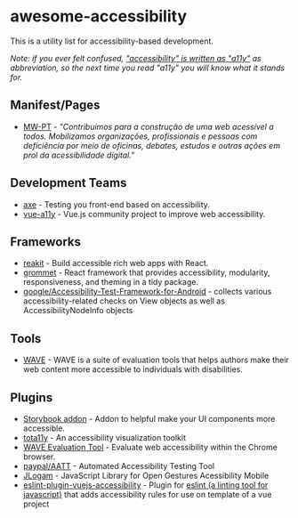 # awesome-accessibility

This is a utility list for accessibility-based development.

_Note: if you ever felt confused, ["accessibility" is written as "a11y"](https://www.boia.org/blog/what-is-a11y#:~:text=The%20%E2%80%9C11%E2%80%9D%20in%20the%20middle,%2C%22%20so%20accessibility%20becomes%20a11y.) as abbreviation, so the next time you read "a11y" you will know what it stands for._

## Manifest/Pages

- [MW-PT](https://mwpt.com.br/) - _"Contribuímos para a construção de uma web acessível a todos.
Mobilizamos organizações, profissionais e pessoas com deficiência por meio de oficinas, debates, estudos e outras ações em prol da acessibilidade digital."_

## Development Teams

- [axe](https://www.deque.com/axe/) - Testing you front-end based on accessibility.
- [vue-a11y](https://vue-a11y.com/) - Vue.js community project to improve web accessibility.

## Frameworks

- [reakit](https://reakit.io/) - Build accessible rich web apps with React.
- [grommet](https://v2.grommet.io/) -  React framework that provides accessibility, modularity, responsiveness, and theming in a tidy package.
- [google/Accessibility-Test-Framework-for-Android](https://github.com/GonzagaAccess/awesome-accessibility) - collects various accessibility-related checks on View objects as
well as AccessibilityNodeInfo objects

## Tools

- [WAVE](https://wave.webaim.org/) - WAVE is a suite of evaluation tools that helps authors make their web content more accessible to individuals with disabilities.

## Plugins

- [Storybook addon](https://www.npmjs.com/package/@storybook/addon-a11y) - Addon to helpful make your UI components more accessible.
- [tota11y](https://github.com/Khan/tota11y) - An accessibility visualization toolkit
- [WAVE Evaluation Tool](https://chrome.google.com/webstore/detail/wave-evaluation-tool/jbbplnpkjmmeebjpijfedlgcdilocofh) - Evaluate web accessibility within the Chrome browser.
- [paypal/AATT](https://github.com/paypal/AATT) - Automated Accessibility Testing Tool
- [JLogam](https://github.com/luanrafael/JLogam) - JavaScript Library for Open Gestures Acessibility Mobile
- [eslint-plugin-vuejs-accessibility](https://github.com/vue-a11y/eslint-plugin-vuejs-accessibility) - Plugin for [eslint (a linting tool for javascript)](https://eslint.org/) that adds accessibility rules for use on template of a vue project
